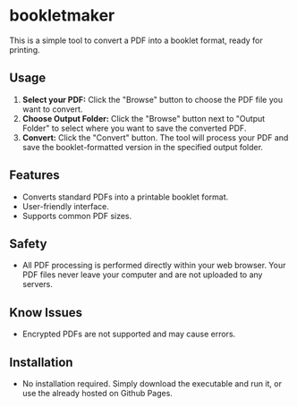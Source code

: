 # bookletmaker


This is a simple tool to convert a PDF into a booklet format, ready for printing.

## Usage

1.  **Select your PDF:** Click the "Browse" button to choose the PDF file you want to convert.
2.  **Choose Output Folder:** Click the "Browse" button next to "Output Folder" to select where you want to save the converted PDF.
3.  **Convert:** Click the "Convert" button. The tool will process your PDF and save the booklet-formatted version in the specified output folder.

## Features

*   Converts standard PDFs into a printable booklet format.
*   User-friendly interface.
*   Supports common PDF sizes.

## Safety

*   All PDF processing is performed directly within your web browser. Your PDF files never leave your computer and are not uploaded to any servers.

## Know Issues

*   Encrypted PDFs are not supported and may cause errors.

## Installation

*   No installation required. Simply download the executable and run it, or use the already hosted on Github Pages.